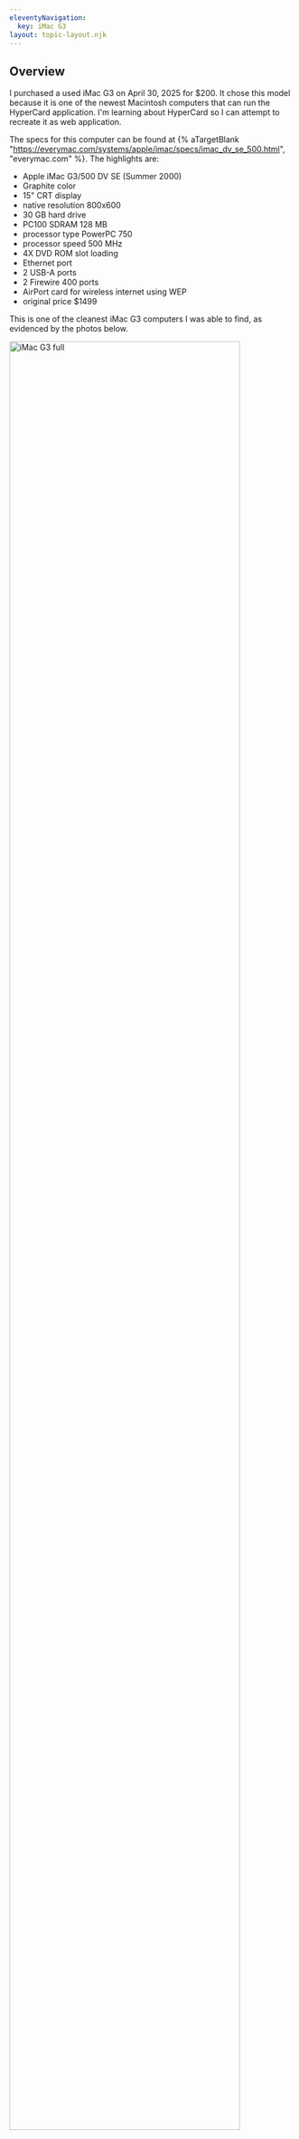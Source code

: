 ```yaml
---
eleventyNavigation:
  key: iMac G3
layout: topic-layout.njk
---
```


## Overview

I purchased a used iMac G3 on April 30, 2025 for $200.
It chose this model because it is one of the newest Macintosh computers
that can run the HyperCard application.
I'm learning about HyperCard so I can attempt to recreate it as web application.

The specs for this computer can be found at {% aTargetBlank
"https://everymac.com/systems/apple/imac/specs/imac_dv_se_500.html",
"everymac.com" %}.
The highlights are:

- Apple iMac G3/500 DV SE (Summer 2000)
- Graphite color
- 15" CRT display
- native resolution 800x600
- 30 GB hard drive
- PC100 SDRAM 128 MB
- processor type PowerPC 750
- processor speed 500 MHz
- 4X DVD ROM slot loading
- Ethernet port
- 2 USB-A ports
- 2 Firewire 400 ports
- AirPort card for wireless internet using WEP
- original price $1499

This is one of the cleanest iMac G3 computers I was able to find,
as evidenced by the photos below.

<img alt="iMac G3 full" style="width: 90%"
  src="/blog/assets/iMac-G3-full.jpg?v={{pkg.version}}">

<img alt="iMac G3 top" style="width: 90%"
  src="/blog/assets/iMac-G3-top.jpg?v={{pkg.version}}">

<img alt="iMac G3 bottom" style="width: 90%"
  src="/blog/assets/iMac-G3-bottom.jpg?v={{pkg.version}}">

<img alt="iMac G3 left" style="width: 90%"
  src="/blog/assets/iMac-G3-left.jpg?v={{pkg.version}}">

<img alt="iMac G3 right" style="width: 90%"
  src="/blog/assets/iMac-G3-right.jpg?v={{pkg.version}}">

<img alt="iMac G3 ports" style="width: 90%"
  src="/blog/assets/iMac-G3-ports.jpg?v={{pkg.version}}">

<img alt="iMac G3 back" style="width: 90%"
  src="/blog/assets/iMac-G3-back.jpg?v={{pkg.version}}">

<img alt="iMac G3 keyboard and mouse" style="width: 90%"
  src="/blog/assets/iMac-G3-keyboard-mouse.jpg?v={{pkg.version}}">

## Setup

Below are the steps I took to setup this computer.
Many of the steps required downloading software from
either {% aTargetBlank "https://macintoshgarden.org", "Macintosh Garden" %} or
{% aTargetBlank "https://www.macintoshrepository.org", "Macintosh Repository" %}
onto a modern Mac.

- Reinstall the operating system to run Mac OS 9.0.1 instead of OS X
  using the provided CD "iMac Software Restore".
- Insert a 32GB USB stick into the iMac G3.
- Erase the USB stick and format it as "Macintosh ? Extended".
- Use the USB stick to copy software from a modern Mac to the iMac G3.
- Install "Aladdin Stuffit Expander" from a self-extracting archive.
- Install the "Mac OS 9.1 Updater".
- Install the "Mac OS 9.2.1 Updater".
- Install HyperCard 4.2.1.
- Install "The Haunted House 1.0.2" HyperCard stack.

## Tips

To simulate a right mouse button click in order to get context-sensitive menus,
hold down the control key while clicking.
For example, doing this on the trash can icon,
opens a menu containing "Empty Trash...".

To delete a file or folder in the Finder,
click it to select it and press cmd-delete.
The trash can icon will change to a bulging trash can
to indicate that something is inside it.

To empty the trash can, do one of the following:

- Select Special ... Empty Trash...
- control-click the trash can and select "Empty Trash..."
- Press cmd-shift-delete.

To eject a disc or USB stick, drag it to the trash can.

The name of the currently running application
is displayed on the right end of the menu bar.
To see a list of the applications that are currently running in a menu,
click that.
To make a different application active, click its name in the menu.

The "Control Strip" provides quick access to many settings.
It is not displayed by default.
To display it, select Apple menu ... Control Panels ... Control Strip
and click the "Show Control Strip" radio button.
To collapse the Control Strip so only its right end is visible,
click on its left or right end.
To expand the Control Strip,
click on its right end which is the only visible part.

To adjust the number of minutes the computer
must be inactive before it goes to sleep,
select Apple menu ... Control Panels ... Energy Saver
and drag the slider to the desired number of minutes.

To boot from a CD, insert the CD, reboot the computer,
and hold down the "C" key until the Apple logo appears.

To adjust the monitor settings:

- Click the Apple logo on the left end of the menu bar.
- Select "Control Panels".
- Select "Monitors"
  - Select "Monitor".
    - Adjust the slider for Contrast.
    - Adjust the slider for Brightness.
  - Select "Geometry".
    - Select "Height/Width".
      - Adjust the width and height.
    - Select "Position".
      - Adjust the horizontal and vertical position.
- Close the control panel window.

To adjust the layout of icons in the Finder:

- Open a Finder window.
- Select View ... as Icons.
- Select View ... View Options...
- Select "None" to enable dragging icons to any pixel location.
- Select "Always snap to grid" to constrain the placement of icons.
- Select "Keep arranged: by Name (or another option)
  to automatically order icons by their names.
- Optionally change "Icon Size" to small or large icons.

To sort the contents of a directory by file/folder names,
select View ... Arrange ...by Name.

To resize a Finder window to the minimum size required
to display all of its contents, click the first button
in the upper-right corner of its title bar.

To capture a screenshot:

- Press cmd-shift-3 to capture the full screen in the clipboard.
- Press cmd-shift-4 to drag out a selected area of the screen
  and capture it in the clipboard.
- Open a graphics application like MacPaint.
- Paste the clipboard image.
- TODO: The Edit ... Paste menu item is disabled!

To watch a DVD:

- Insert a DVD in the slot.
- Wait for the "Apple DVD Player" app to launch.
- Click the Play button (right-pointing triangle).
- Optionally select Video ... Fill Screen or press cmd-3.
- For me this played for about 30 seconds and then locked up,
  requiring a reboot. Force quit did not work.

To eject a disc when booting, hold down the mouse button.
